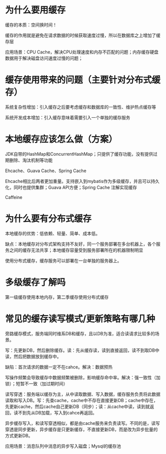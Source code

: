 # 为什么要用缓存

缓存的本质：空间换时间！

缓存的作用就是避免在请求数据的时候获取速度过慢，所以在数据库之上增加了缓存层

应用场景：CPU Cache，解决CPU处理速度和内存不匹配的问题；内存缓存硬盘数据用于解决磁盘访问速度过慢的问题；

 

# 缓存使用带来的问题（主要针对分布式缓存）

系统复杂性增加：引入缓存之后要考虑缓存和数据库的一致性、维护热点缓存等

系统开发成本增加：引入缓存意味着需要引入一个单独的缓存服务

 

 

# 本地缓存应该怎么做（方案）

JDK自带的HashMap和ConcurrentHashMap；只提供了缓存功能，没有提供过期删除、淘汰机制等功能

 

Ehcache、Guava Cache、Spring Cache

Ehcache相比后两者更加重量。支持嵌入到mybatis作为多级缓存，并且可以持久化，同时也提供集群；Guava API方便；Spring Cache 注解实现缓存

 

Caffeine

 

# 为什么要有分布式缓存

本地缓存的优势：低依赖、轻量、简单、成本低。

缺点：本地缓存对分布式架构支持不友好，同一个服务部署在多台机器上，各个服务之间的缓存无法共享；本地缓存容量受到服务部署所在的机器限制明显

 

使用分布式缓存，缓存服务可以部署在一台单独的服务器上。

 

 

# 多级缓存了解吗

第一级缓存使用本地内存，第二季缓存使用分布式缓存

 

 

# 常见的缓存读写模式/更新策略有哪几种

旁路缓存模式，服务端同时维系DB和缓存，且以DB为准，适合读请求比较多的场景。

写：先更新DB，然后删除缓存。读：先从缓存读，读到直接返回，读不到取DB中读，然后把数据放到缓存中。

缺陷：首次请求的数据一定不在cahce。解决：数据预热

写操作频繁会导致缓存中数据频繁被删除，影响缓存命中率。解决：强一致性（加锁）；短暂不一致（加过期时间）

 

读写穿透：服务端以缓存为主，从中读取数据、写入数据，缓存服务负责将此数据读取和写入DB。写：先查cache，cache中不存在直接更新DB；cache中存在，先更新cache，然后cache自己更新DB（同步）；读：从cache中读，读到就返回，读不到先从DB加载，写入到cahce再返回。

 

异步缓存写入，和读写穿透相似，都是由cache服务来负责读写。不同的是，读写穿透是同步更新，异步缓存是只更新缓存，不直接更新DB，而是改为异步批量的方式更新DB。

应用场景：消息队列中消息的异步写入磁盘；Mysql的缓存池